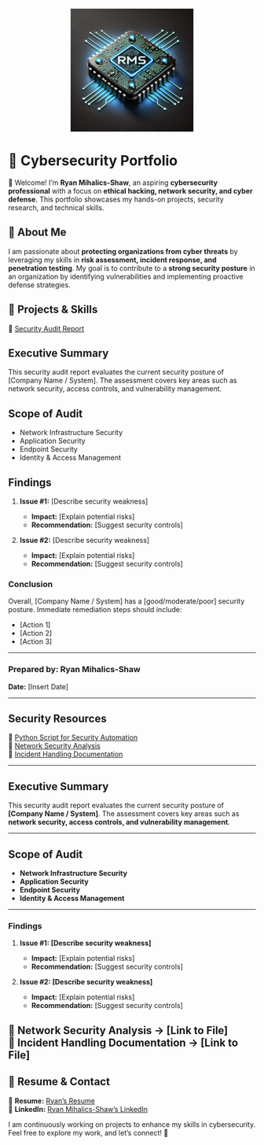 <p align="center">
  <img src="https://raw.githubusercontent.com/CyberSecRYAN/Cybersecurity-Portfolio/main/Logo.png" width="250">
</p>

# 📂 Cybersecurity Portfolio  

👋 Welcome! I’m **Ryan Mihalics-Shaw**, an aspiring **cybersecurity professional** with a focus on **ethical hacking, network security, and cyber defense**. This portfolio showcases my hands-on projects, security research, and technical skills.  

## 🔹 About Me  
I am passionate about **protecting organizations from cyber threats** by leveraging my skills in **risk assessment, incident response, and penetration testing**. My goal is to contribute to a **strong security posture** in an organization by identifying vulnerabilities and implementing proactive defense strategies.  

## 📌 Projects & Skills  
🔹 [Security Audit Report](#security-audit-report)

## Executive Summary
This security audit report evaluates the current security posture of [Company Name / System]. 
The assessment covers key areas such as network security, access controls, and vulnerability management.

## Scope of Audit
- Network Infrastructure Security
- Application Security
- Endpoint Security
- Identity & Access Management

## Findings
1. **Issue #1:** [Describe security weakness]
   - **Impact:** [Explain potential risks]
   - **Recommendation:** [Suggest security controls]

2. **Issue #2:** [Describe security weakness]
   - **Impact:** [Explain potential risks]
   - **Recommendation:** [Suggest security controls]

### Conclusion
Overall, [Company Name / System] has a [good/moderate/poor] security posture. Immediate remediation steps should include:

- [Action 1]  
- [Action 2]  
- [Action 3]  

---

### **Prepared by:** Ryan Mihalics-Shaw  
**Date:** [Insert Date]  

---



## Security Resources
🔹 [Python Script for Security Automation](#)  
🔹 [Network Security Analysis](#)  
🔹 [Incident Handling Documentation](#)  

---

## Executive Summary
This security audit report evaluates the current security posture of **[Company Name / System]**. The assessment covers key areas such as **network security, access controls, and vulnerability management**.  

---

## Scope of Audit
- **Network Infrastructure Security**  
- **Application Security**  
- **Endpoint Security**  
- **Identity & Access Management**  

---

### Findings
1. **Issue #1: [Describe security weakness]**  
   - **Impact:** [Explain potential risks]  
   - **Recommendation:** [Suggest security controls]  

2. **Issue #2: [Describe security weakness]**  
   - **Impact:** [Explain potential risks]  
   - **Recommendation:** [Suggest security controls] 

🔹 **Network Security Analysis** → [Link to File]  
🔹 **Incident Handling Documentation** → [Link to File]  
---
## 📄 Resume & Contact  
📄 **Resume:** [Ryan’s Resume](https://urldefense.com/v3/__http://bit.ly/3Dzg88B__;!!HnyL5y5g8FOd9kGaVA!H8rbFrlnAcXlzTMM9szlGp12NUlwNymaJothZoCUy-A8LoRxSDysSlCvoODioWd6RbXKtF5DyiKCYhk_2tWylBO6fw$)  
🔗 **LinkedIn:** [Ryan Mihalics-Shaw’s LinkedIn](https://urldefense.com/v3/__https://www.linkedin.com/in/ryan-mihalics-shaw-a4606319b__;!!HnyL5y5g8FOd9kGaVA!H8rbFrlnAcXlzTMM9szlGp12NUlwNymaJothZoCUy-A8LoRxSDysSlCvoODioWd6RbXKtF5DyiKCYhk_2tWUKGDI3Q$) 

I am continuously working on projects to enhance my skills in cybersecurity. Feel free to explore my work, and let’s connect! 🚀 
